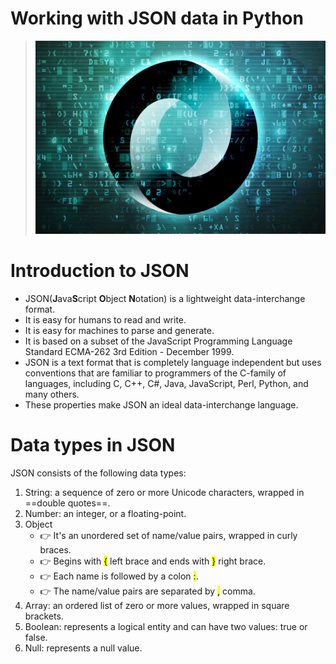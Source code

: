 # **Working with JSON data in Python**

> ![json image](image.png)

# Introduction to JSON

- JSON(**J**ava**S**cript **O**bject **N**otation) is a lightweight data-interchange format.
- It is easy for humans to read and write.
- It is easy for machines to parse and generate.
- It is based on a subset of the JavaScript Programming Language Standard ECMA-262 3rd Edition - December 1999.
- JSON is a text format that is completely language independent but uses conventions that are familiar to programmers of the C-family of languages, including C, C++, C#, Java, JavaScript, Perl, Python, and many others.
- These properties make JSON an ideal data-interchange language.

# Data types in JSON

JSON consists of the following data types:

1. String: a sequence of zero or more Unicode characters, wrapped in ==double quotes==.
2. Number: an integer, or a floating-point.
3. Object
   - 👉 It's an unordered set of name/value pairs, wrapped in curly braces.
   - 👉 Begins with <mark>{</mark> left brace and ends with <mark>}</mark> right brace.
   - 👉 Each name is followed by a colon <mark>:</mark>.
   - 👉 The name/value pairs are separated by <mark>,</mark> comma.
4. Array: an ordered list of zero or more values, wrapped in square brackets.
5. Boolean: represents a logical entity and can have two values: true or false.
6. Null: represents a null value.
